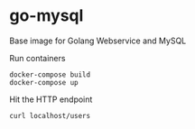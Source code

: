 # go-mysql

Base image for Golang Webservice and MySQL

Run containers
```
docker-compose build
docker-compose up
```

Hit the HTTP endpoint
```
curl localhost/users
```
